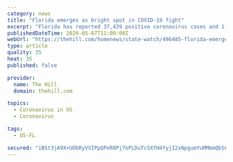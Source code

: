 ```yaml
---
category: news
title: "Florida emerges as bright spot in COVID-19 fight"
excerpt: "Florida has reported 37,439 positive coronavirus cases and 1,471 deaths, ranking it eighth in the U.S. for the number of confirmed cases despite being the nation’s third most populated state."
publishedDateTime: 2020-05-07T11:00:00Z
webUrl: "https://thehill.com/homenews/state-watch/496485-florida-emerges-as-bright-spot-in-covid-19-fight"
type: article
quality: 35
heat: 35
published: false

provider:
  name: The Hill
  domain: thehill.com

topics:
  - Coronavirus in US
  - Coronavirus

tags:
  - US-FL

secured: "iBSt3jA9X+UObRyVVIPpQPeR8Pj7oPLDuTc5XfH4YyjI2xNpgumYuMMmmQbS6Sh3wcQvyrEb5Es3Mmns7vCtdxNOukd4S+K5FmrYQTfhOjopuKycp29yFTOKoo0XLkwqQ+LYlxhTJGLCGDXVqp/5CqCUvDATJBc4Pe2HiNXgE0evwQyBbFpYWGIwR0N6Mp8sattw9oby0aZ8ez1/TsCnIAaHsP+S6zuIJmcOfaIqWVjSlblSrI160Hjpq10zuCXarwzFIa9AiV/kGTfhW8Nilg9kI54U/NcF+Ms/QK2dxFMJVw2s/dMeKQQwyL3ulDrU791B7FH+Kc57Bo++CGBmPrpP5X2iJNuin47v6CnnEjg2qijUeR3XRX4OqFKRNJxhJnq7ykbOZmSc7Ocsn6no8/JMemyyt7vk+ykegdlfCRKtBZikW3+b06xHuVRqgeH6TyeCs++3GHKzMt8YCi7w3qA7KTL1E76YFo2U/fRzsk4=;nSZDOUrsxpNhhSM8/lKcgA=="
---
```


